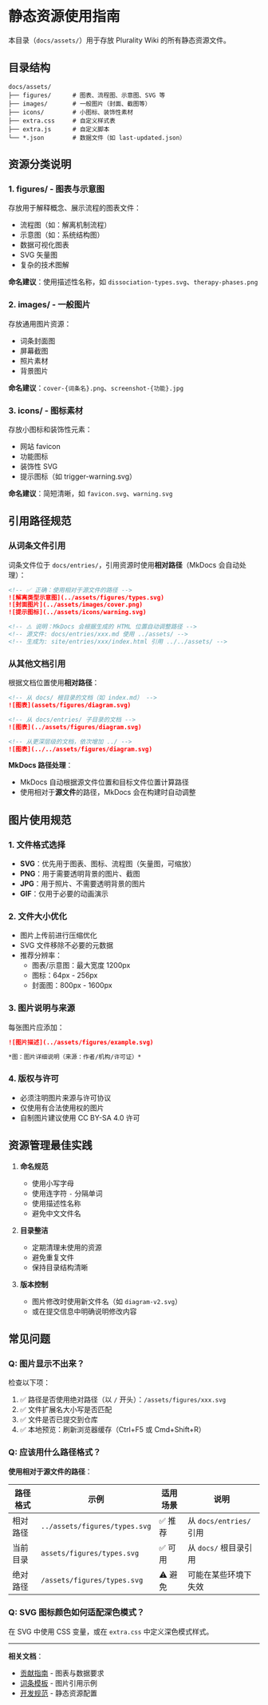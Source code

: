 # 静态资源使用指南

本目录（`docs/assets/`）用于存放 Plurality Wiki 的所有静态资源文件。

## 目录结构

```text
docs/assets/
├── figures/      # 图表、流程图、示意图、SVG 等
├── images/       # 一般图片（封面、截图等）
├── icons/        # 小图标、装饰性素材
├── extra.css     # 自定义样式表
├── extra.js      # 自定义脚本
└── *.json        # 数据文件（如 last-updated.json）
```

## 资源分类说明

### 1. figures/ - 图表与示意图

存放用于解释概念、展示流程的图表文件：

- 流程图（如：解离机制流程）
- 示意图（如：系统结构图）
- 数据可视化图表
- SVG 矢量图
- 复杂的技术图解

**命名建议**：使用描述性名称，如 `dissociation-types.svg`、`therapy-phases.png`

### 2. images/ - 一般图片

存放通用图片资源：

- 词条封面图
- 屏幕截图
- 照片素材
- 背景图片

**命名建议**：`cover-{词条名}.png`、`screenshot-{功能}.jpg`

### 3. icons/ - 图标素材

存放小图标和装饰性元素：

- 网站 favicon
- 功能图标
- 装饰性 SVG
- 提示图标（如 trigger-warning.svg）

**命名建议**：简短清晰，如 `favicon.svg`、`warning.svg`

## 引用路径规范

### 从词条文件引用

词条文件位于 `docs/entries/`，引用资源时使用**相对路径**（MkDocs 会自动处理）：

```markdown
<!-- ✅ 正确：使用相对于源文件的路径 -->
![解离类型示意图](../assets/figures/types.svg)
![封面图片](../assets/images/cover.png)
![提示图标](../assets/icons/warning.svg)

<!-- ⚠️ 说明：MkDocs 会根据生成的 HTML 位置自动调整路径 -->
<!-- 源文件: docs/entries/xxx.md 使用 ../assets/ -->
<!-- 生成为: site/entries/xxx/index.html 引用 ../../assets/ -->
```

### 从其他文档引用

根据文档位置使用**相对路径**：

```markdown
<!-- 从 docs/ 根目录的文档（如 index.md） -->
![图表](assets/figures/diagram.svg)

<!-- 从 docs/entries/ 子目录的文档 -->
![图表](../assets/figures/diagram.svg)

<!-- 从更深层级的文档，依次增加 ../ -->
![图表](../../assets/figures/diagram.svg)
```

**MkDocs 路径处理**：
- MkDocs 自动根据源文件位置和目标文件位置计算路径
- 使用相对于**源文件**的路径，MkDocs 会在构建时自动调整

## 图片使用规范

### 1. 文件格式选择

- **SVG**：优先用于图表、图标、流程图（矢量图，可缩放）
- **PNG**：用于需要透明背景的图片、截图
- **JPG**：用于照片、不需要透明背景的图片
- **GIF**：仅用于必要的动画演示

### 2. 文件大小优化

- 图片上传前进行压缩优化
- SVG 文件移除不必要的元数据
- 推荐分辨率：
  - 图表/示意图：最大宽度 1200px
  - 图标：64px - 256px
  - 封面图：800px - 1600px

### 3. 图片说明与来源

每张图片应添加：

```markdown
![图片描述](../assets/figures/example.svg)

*图：图片详细说明（来源：作者/机构/许可证）*
```

### 4. 版权与许可

- 必须注明图片来源与许可协议
- 仅使用有合法使用权的图片
- 自制图片建议使用 CC BY-SA 4.0 许可

## 资源管理最佳实践

1. **命名规范**
   - 使用小写字母
   - 使用连字符 `-` 分隔单词
   - 使用描述性名称
   - 避免中文文件名

2. **目录整洁**
   - 定期清理未使用的资源
   - 避免重复文件
   - 保持目录结构清晰

3. **版本控制**
   - 图片修改时使用新文件名（如 `diagram-v2.svg`）
   - 或在提交信息中明确说明修改内容

## 常见问题

### Q: 图片显示不出来？

检查以下项：

1. ✅ 路径是否使用绝对路径（以 `/` 开头）：`/assets/figures/xxx.svg`
2. ✅ 文件扩展名大小写是否匹配
3. ✅ 文件是否已提交到仓库
4. ✅ 本地预览：刷新浏览器缓存（Ctrl+F5 或 Cmd+Shift+R）

### Q: 应该用什么路径格式？

**使用相对于源文件的路径**：

| 路径格式 | 示例 | 适用场景 | 说明 |
|---------|------|---------|------|
| 相对路径 | `../assets/figures/types.svg` | ✅ 推荐 | 从 `docs/entries/` 引用 |
| 当前目录 | `assets/figures/types.svg` | ✅ 可用 | 从 `docs/` 根目录引用 |
| 绝对路径 | `/assets/figures/types.svg` | ⚠️ 避免 | 可能在某些环境下失效 |

### Q: SVG 图标颜色如何适配深色模式？

在 SVG 中使用 CSS 变量，或在 `extra.css` 中定义深色模式样式。

---

**相关文档**：

- [贡献指南](../CONTRIBUTING.md) - 图表与数据要求
- [词条模板](TEMPLATE_ENTRY.md) - 图片引用示例
- [开发规范](../AGENTS.md) - 静态资源配置
